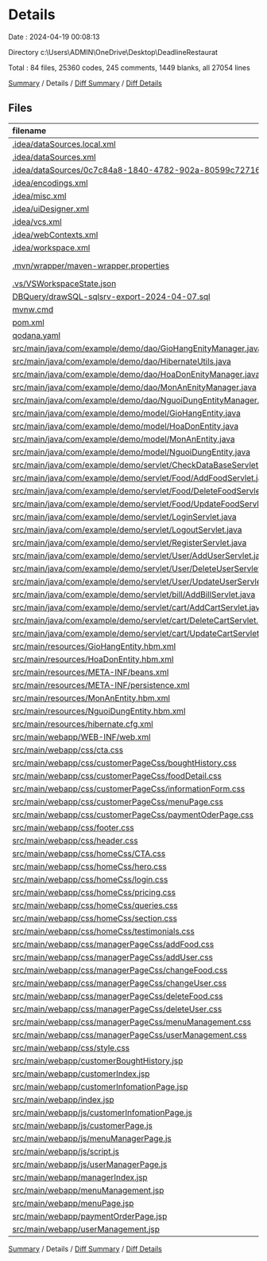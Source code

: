 # Details

Date : 2024-04-19 00:08:13

Directory c:\\Users\\ADMIN\\OneDrive\\Desktop\\DeadlineRestaurat

Total : 84 files,  25360 codes, 245 comments, 1449 blanks, all 27054 lines

[Summary](results.md) / Details / [Diff Summary](diff.md) / [Diff Details](diff-details.md)

## Files
| filename | language | code | comment | blank | total |
| :--- | :--- | ---: | ---: | ---: | ---: |
| [.idea/dataSources.local.xml](/.idea/dataSources.local.xml) | XML | 26 | 0 | 0 | 26 |
| [.idea/dataSources.xml](/.idea/dataSources.xml) | XML | 12 | 0 | 0 | 12 |
| [.idea/dataSources/0c7c84a8-1840-4782-902a-80599c727165.xml](/.idea/dataSources/0c7c84a8-1840-4782-902a-80599c727165.xml) | XML | 17,250 | 0 | 0 | 17,250 |
| [.idea/encodings.xml](/.idea/encodings.xml) | XML | 7 | 0 | 0 | 7 |
| [.idea/misc.xml](/.idea/misc.xml) | XML | 13 | 0 | 0 | 13 |
| [.idea/uiDesigner.xml](/.idea/uiDesigner.xml) | XML | 124 | 0 | 0 | 124 |
| [.idea/vcs.xml](/.idea/vcs.xml) | XML | 6 | 0 | 0 | 6 |
| [.idea/webContexts.xml](/.idea/webContexts.xml) | XML | 17 | 0 | 0 | 17 |
| [.idea/workspace.xml](/.idea/workspace.xml) | XML | 295 | 0 | 0 | 295 |
| [.mvn/wrapper/maven-wrapper.properties](/.mvn/wrapper/maven-wrapper.properties) | Java Properties | 2 | 0 | 0 | 2 |
| [.vs/VSWorkspaceState.json](/.vs/VSWorkspaceState.json) | JSON | 6 | 0 | 0 | 6 |
| [DBQuery/drawSQL-sqlsrv-export-2024-04-07.sql](/DBQuery/drawSQL-sqlsrv-export-2024-04-07.sql) | SQL | 1 | 0 | 0 | 1 |
| [mvnw.cmd](/mvnw.cmd) | Batch | 102 | 51 | 36 | 189 |
| [pom.xml](/pom.xml) | XML | 73 | 2 | 5 | 80 |
| [qodana.yaml](/qodana.yaml) | YAML | 5 | 19 | 8 | 32 |
| [src/main/java/com/example/demo/dao/GioHangEnityManager.java](/src/main/java/com/example/demo/dao/GioHangEnityManager.java) | Java | 44 | 0 | 7 | 51 |
| [src/main/java/com/example/demo/dao/HibernateUtils.java](/src/main/java/com/example/demo/dao/HibernateUtils.java) | Java | 20 | 3 | 6 | 29 |
| [src/main/java/com/example/demo/dao/HoaDonEnityManager.java](/src/main/java/com/example/demo/dao/HoaDonEnityManager.java) | Java | 44 | 0 | 7 | 51 |
| [src/main/java/com/example/demo/dao/MonAnEnityManager.java](/src/main/java/com/example/demo/dao/MonAnEnityManager.java) | Java | 44 | 0 | 7 | 51 |
| [src/main/java/com/example/demo/dao/NguoiDungEntityManager.java](/src/main/java/com/example/demo/dao/NguoiDungEntityManager.java) | Java | 44 | 0 | 8 | 52 |
| [src/main/java/com/example/demo/model/GioHangEntity.java](/src/main/java/com/example/demo/model/GioHangEntity.java) | Java | 80 | 0 | 22 | 102 |
| [src/main/java/com/example/demo/model/HoaDonEntity.java](/src/main/java/com/example/demo/model/HoaDonEntity.java) | Java | 102 | 1 | 26 | 129 |
| [src/main/java/com/example/demo/model/MonAnEntity.java](/src/main/java/com/example/demo/model/MonAnEntity.java) | Java | 94 | 0 | 24 | 118 |
| [src/main/java/com/example/demo/model/NguoiDungEntity.java](/src/main/java/com/example/demo/model/NguoiDungEntity.java) | Java | 143 | 0 | 36 | 179 |
| [src/main/java/com/example/demo/servlet/CheckDataBaseServlet.java](/src/main/java/com/example/demo/servlet/CheckDataBaseServlet.java) | Java | 60 | 1 | 10 | 71 |
| [src/main/java/com/example/demo/servlet/Food/AddFoodServlet.java](/src/main/java/com/example/demo/servlet/Food/AddFoodServlet.java) | Java | 49 | 2 | 11 | 62 |
| [src/main/java/com/example/demo/servlet/Food/DeleteFoodServlet.java](/src/main/java/com/example/demo/servlet/Food/DeleteFoodServlet.java) | Java | 31 | 0 | 8 | 39 |
| [src/main/java/com/example/demo/servlet/Food/UpdateFoodServlet.java](/src/main/java/com/example/demo/servlet/Food/UpdateFoodServlet.java) | Java | 3 | 0 | 2 | 5 |
| [src/main/java/com/example/demo/servlet/LoginServlet.java](/src/main/java/com/example/demo/servlet/LoginServlet.java) | Java | 83 | 0 | 13 | 96 |
| [src/main/java/com/example/demo/servlet/LogoutServlet.java](/src/main/java/com/example/demo/servlet/LogoutServlet.java) | Java | 16 | 0 | 5 | 21 |
| [src/main/java/com/example/demo/servlet/RegisterServlet.java](/src/main/java/com/example/demo/servlet/RegisterServlet.java) | Java | 3 | 0 | 2 | 5 |
| [src/main/java/com/example/demo/servlet/User/AddUserServlet.java](/src/main/java/com/example/demo/servlet/User/AddUserServlet.java) | Java | 54 | 2 | 10 | 66 |
| [src/main/java/com/example/demo/servlet/User/DeleteUserServlet.java](/src/main/java/com/example/demo/servlet/User/DeleteUserServlet.java) | Java | 28 | 0 | 8 | 36 |
| [src/main/java/com/example/demo/servlet/User/UpdateUserServlet.java](/src/main/java/com/example/demo/servlet/User/UpdateUserServlet.java) | Java | 83 | 2 | 21 | 106 |
| [src/main/java/com/example/demo/servlet/bill/AddBillServlet.java](/src/main/java/com/example/demo/servlet/bill/AddBillServlet.java) | Java | 51 | 1 | 13 | 65 |
| [src/main/java/com/example/demo/servlet/cart/AddCartServlet.java](/src/main/java/com/example/demo/servlet/cart/AddCartServlet.java) | Java | 60 | 0 | 15 | 75 |
| [src/main/java/com/example/demo/servlet/cart/DeleteCartServlet.java](/src/main/java/com/example/demo/servlet/cart/DeleteCartServlet.java) | Java | 3 | 0 | 2 | 5 |
| [src/main/java/com/example/demo/servlet/cart/UpdateCartServlet.java](/src/main/java/com/example/demo/servlet/cart/UpdateCartServlet.java) | Java | 3 | 0 | 2 | 5 |
| [src/main/resources/GioHangEntity.hbm.xml](/src/main/resources/GioHangEntity.hbm.xml) | XML | 25 | 0 | 3 | 28 |
| [src/main/resources/HoaDonEntity.hbm.xml](/src/main/resources/HoaDonEntity.hbm.xml) | XML | 33 | 0 | 1 | 34 |
| [src/main/resources/META-INF/beans.xml](/src/main/resources/META-INF/beans.xml) | XML | 6 | 0 | 1 | 7 |
| [src/main/resources/META-INF/persistence.xml](/src/main/resources/META-INF/persistence.xml) | XML | 17 | 0 | 1 | 18 |
| [src/main/resources/MonAnEntity.hbm.xml](/src/main/resources/MonAnEntity.hbm.xml) | XML | 33 | 0 | 1 | 34 |
| [src/main/resources/NguoiDungEntity.hbm.xml](/src/main/resources/NguoiDungEntity.hbm.xml) | XML | 48 | 0 | 2 | 50 |
| [src/main/resources/hibernate.cfg.xml](/src/main/resources/hibernate.cfg.xml) | XML | 25 | 0 | 1 | 26 |
| [src/main/webapp/WEB-INF/web.xml](/src/main/webapp/WEB-INF/web.xml) | XML | 6 | 0 | 0 | 6 |
| [src/main/webapp/css/cta.css](/src/main/webapp/css/cta.css) | CSS | 65 | 5 | 12 | 82 |
| [src/main/webapp/css/customerPageCss/boughtHistory.css](/src/main/webapp/css/customerPageCss/boughtHistory.css) | CSS | 118 | 3 | 32 | 153 |
| [src/main/webapp/css/customerPageCss/foodDetail.css](/src/main/webapp/css/customerPageCss/foodDetail.css) | CSS | 117 | 1 | 25 | 143 |
| [src/main/webapp/css/customerPageCss/informationForm.css](/src/main/webapp/css/customerPageCss/informationForm.css) | CSS | 200 | 17 | 43 | 260 |
| [src/main/webapp/css/customerPageCss/menuPage.css](/src/main/webapp/css/customerPageCss/menuPage.css) | CSS | 143 | 5 | 39 | 187 |
| [src/main/webapp/css/customerPageCss/paymentOderPage.css](/src/main/webapp/css/customerPageCss/paymentOderPage.css) | CSS | 163 | 5 | 40 | 208 |
| [src/main/webapp/css/footer.css](/src/main/webapp/css/footer.css) | CSS | 61 | 0 | 12 | 73 |
| [src/main/webapp/css/header.css](/src/main/webapp/css/header.css) | CSS | 58 | 3 | 11 | 72 |
| [src/main/webapp/css/homeCss/CTA.css](/src/main/webapp/css/homeCss/CTA.css) | CSS | 66 | 27 | 13 | 106 |
| [src/main/webapp/css/homeCss/hero.css](/src/main/webapp/css/homeCss/hero.css) | CSS | 44 | 1 | 9 | 54 |
| [src/main/webapp/css/homeCss/login.css](/src/main/webapp/css/homeCss/login.css) | CSS | 95 | 0 | 15 | 110 |
| [src/main/webapp/css/homeCss/pricing.css](/src/main/webapp/css/homeCss/pricing.css) | CSS | 91 | 1 | 18 | 110 |
| [src/main/webapp/css/homeCss/queries.css](/src/main/webapp/css/homeCss/queries.css) | CSS | 252 | 16 | 80 | 348 |
| [src/main/webapp/css/homeCss/section.css](/src/main/webapp/css/homeCss/section.css) | CSS | 169 | 5 | 41 | 215 |
| [src/main/webapp/css/homeCss/testimonials.css](/src/main/webapp/css/homeCss/testimonials.css) | CSS | 49 | 2 | 12 | 63 |
| [src/main/webapp/css/managerPageCss/addFood.css](/src/main/webapp/css/managerPageCss/addFood.css) | CSS | 147 | 2 | 25 | 174 |
| [src/main/webapp/css/managerPageCss/addUser.css](/src/main/webapp/css/managerPageCss/addUser.css) | CSS | 156 | 2 | 28 | 186 |
| [src/main/webapp/css/managerPageCss/changeFood.css](/src/main/webapp/css/managerPageCss/changeFood.css) | CSS | 117 | 1 | 21 | 139 |
| [src/main/webapp/css/managerPageCss/changeUser.css](/src/main/webapp/css/managerPageCss/changeUser.css) | CSS | 136 | 1 | 27 | 164 |
| [src/main/webapp/css/managerPageCss/deleteFood.css](/src/main/webapp/css/managerPageCss/deleteFood.css) | CSS | 104 | 1 | 23 | 128 |
| [src/main/webapp/css/managerPageCss/deleteUser.css](/src/main/webapp/css/managerPageCss/deleteUser.css) | CSS | 104 | 1 | 23 | 128 |
| [src/main/webapp/css/managerPageCss/menuManagement.css](/src/main/webapp/css/managerPageCss/menuManagement.css) | CSS | 18 | 0 | 4 | 22 |
| [src/main/webapp/css/managerPageCss/userManagement.css](/src/main/webapp/css/managerPageCss/userManagement.css) | CSS | 144 | 5 | 37 | 186 |
| [src/main/webapp/css/style.css](/src/main/webapp/css/style.css) | CSS | 153 | 4 | 39 | 196 |
| [src/main/webapp/customerBoughtHistory.jsp](/src/main/webapp/customerBoughtHistory.jsp) | HTML | 158 | 0 | 27 | 185 |
| [src/main/webapp/customerIndex.jsp](/src/main/webapp/customerIndex.jsp) | HTML | 549 | 4 | 67 | 620 |
| [src/main/webapp/customerInfomationPage.jsp](/src/main/webapp/customerInfomationPage.jsp) | HTML | 294 | 8 | 41 | 343 |
| [src/main/webapp/index.jsp](/src/main/webapp/index.jsp) | HTML | 548 | 4 | 67 | 619 |
| [src/main/webapp/js/customerInfomationPage.js](/src/main/webapp/js/customerInfomationPage.js) | JavaScript | 25 | 1 | 5 | 31 |
| [src/main/webapp/js/customerPage.js](/src/main/webapp/js/customerPage.js) | JavaScript | 40 | 5 | 10 | 55 |
| [src/main/webapp/js/menuManagerPage.js](/src/main/webapp/js/menuManagerPage.js) | JavaScript | 54 | 11 | 14 | 79 |
| [src/main/webapp/js/script.js](/src/main/webapp/js/script.js) | JavaScript | 41 | 4 | 13 | 58 |
| [src/main/webapp/js/userManagerPage.js](/src/main/webapp/js/userManagerPage.js) | JavaScript | 51 | 12 | 13 | 76 |
| [src/main/webapp/managerIndex.jsp](/src/main/webapp/managerIndex.jsp) | HTML | 548 | 4 | 67 | 619 |
| [src/main/webapp/menuManagement.jsp](/src/main/webapp/menuManagement.jsp) | HTML | 307 | 0 | 49 | 356 |
| [src/main/webapp/menuPage.jsp](/src/main/webapp/menuPage.jsp) | HTML | 229 | 0 | 34 | 263 |
| [src/main/webapp/paymentOrderPage.jsp](/src/main/webapp/paymentOrderPage.jsp) | HTML | 164 | 0 | 30 | 194 |
| [src/main/webapp/userManagement.jsp](/src/main/webapp/userManagement.jsp) | HTML | 308 | 0 | 59 | 367 |

[Summary](results.md) / Details / [Diff Summary](diff.md) / [Diff Details](diff-details.md)